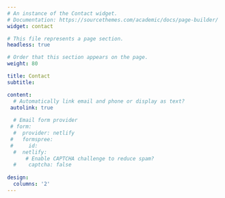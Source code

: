```yaml
---
# An instance of the Contact widget.
# Documentation: https://sourcethemes.com/academic/docs/page-builder/
widget: contact

# This file represents a page section.
headless: true

# Order that this section appears on the page.
weight: 80

title: Contact
subtitle:

content:
  # Automatically link email and phone or display as text?
 autolink: true
  
  # Email form provider
 # form:
  #  provider: netlify
 #   formspree:
 #     id:
  #  netlify:
      # Enable CAPTCHA challenge to reduce spam?
  #    captcha: false
  
design:
  columns: '2'
---
```


